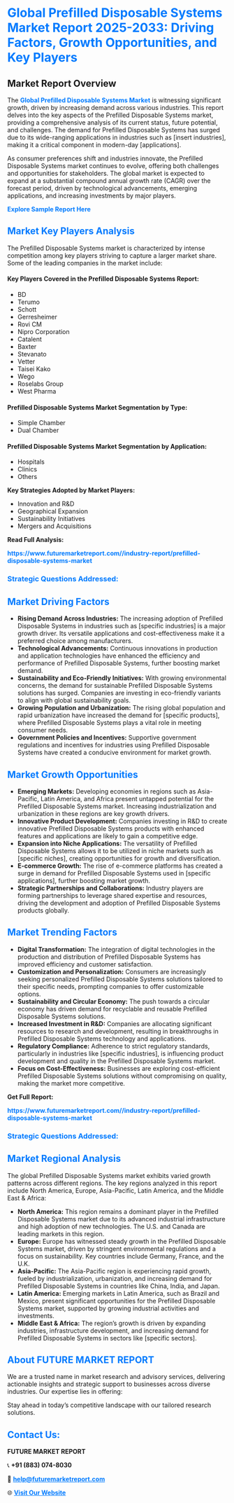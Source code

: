 <h1 style="color: #007BFF;">Global Prefilled Disposable Systems Market Report 2025-2033: Driving Factors, Growth Opportunities, and Key Players</h1>

<section id="overview">
<h2>Market Report Overview</h2>
<p>The <a href="https://www.futuremarketreport.com//industry-report/prefilled-disposable-systems-market" style="color: #007BFF; text-decoration: none;"><strong>Global Prefilled Disposable Systems Market</strong></a> is witnessing significant growth, driven by increasing demand across various industries. This report delves into the key aspects of the Prefilled Disposable Systems market, providing a comprehensive analysis of its current status, future potential, and challenges. The demand for Prefilled Disposable Systems has surged due to its wide-ranging applications in industries such as [insert industries], making it a critical component in modern-day [applications].</p>
<p>As consumer preferences shift and industries innovate, the Prefilled Disposable Systems market continues to evolve, offering both challenges and opportunities for stakeholders. The global market is expected to expand at a substantial compound annual growth rate (CAGR) over the forecast period, driven by technological advancements, emerging applications, and increasing investments by major players.</p>
</section>

<section id="overview">
<p><a href="https://www.futuremarketreport.com//request-sample/reportId=79975" style="color: #007BFF; text-decoration: none;"><strong>Explore Sample Report Here</strong></a></p>
</section>

<section id="key-players">
<h2 style="color: #007BFF;">Market Key Players Analysis</h2>
<p>The Prefilled Disposable Systems market is characterized by intense competition among key players striving to capture a larger market share. Some of the leading companies in the market include:</p>
<h4>Key Players Covered in the Prefilled Disposable Systems Report:</h4>
<ul><li>BD</li><li>Terumo</li><li>Schott</li><li>Gerresheimer</li><li>Rovi CM</li><li>Nipro Corporation</li><li>Catalent</li><li>Baxter</li><li>Stevanato</li><li>Vetter</li><li>Taisei Kako</li><li>Wego</li><li>Roselabs Group</li><li>West Pharma</li></ul>
<h4>Prefilled Disposable Systems Market Segmentation by Type:</h4>
<ul><li>Simple Chamber</li><li>Dual Chamber</li></ul>

<h4>Prefilled Disposable Systems Market Segmentation by Application:</h4>
<ul><li>Hospitals</li><li>Clinics</li><li>Others</li></ul>
<p><strong>Key Strategies Adopted by Market Players:</strong></p>
<ul>
<li>Innovation and R&D</li>
<li>Geographical Expansion</li>
<li>Sustainability Initiatives</li>
<li>Mergers and Acquisitions</li>
</ul>
</section>

<section>
<p><strong>Read Full Analysis: </strong></p><a href="https://www.futuremarketreport.com//industry-report/prefilled-disposable-systems-market" style="color: #007BFF; text-decoration: none;"><strong>https://www.futuremarketreport.com//industry-report/prefilled-disposable-systems-market</strong></a>
<h3 style="color: #007BFF;">Strategic Questions Addressed:</h3>
</section>

<section id="driving-factors">
<h2 style="color: #007BFF;">Market Driving Factors</h2>
<ul>
<li><strong>Rising Demand Across Industries:</strong> The increasing adoption of Prefilled Disposable Systems in industries such as [specific industries] is a major growth driver. Its versatile applications and cost-effectiveness make it a preferred choice among manufacturers.</li>
<li><strong>Technological Advancements:</strong> Continuous innovations in production and application technologies have enhanced the efficiency and performance of Prefilled Disposable Systems, further boosting market demand.</li>
<li><strong>Sustainability and Eco-Friendly Initiatives:</strong> With growing environmental concerns, the demand for sustainable Prefilled Disposable Systems solutions has surged. Companies are investing in eco-friendly variants to align with global sustainability goals.</li>
<li><strong>Growing Population and Urbanization:</strong> The rising global population and rapid urbanization have increased the demand for [specific products], where Prefilled Disposable Systems plays a vital role in meeting consumer needs.</li>
<li><strong>Government Policies and Incentives:</strong> Supportive government regulations and incentives for industries using Prefilled Disposable Systems have created a conducive environment for market growth.</li>
</ul>
</section>

<section id="growth-opportunities">
<h2 style="color: #007BFF;">Market Growth Opportunities</h2>
<ul>
<li><strong>Emerging Markets:</strong> Developing economies in regions such as Asia-Pacific, Latin America, and Africa present untapped potential for the Prefilled Disposable Systems market. Increasing industrialization and urbanization in these regions are key growth drivers.</li>
<li><strong>Innovative Product Development:</strong> Companies investing in R&D to create innovative Prefilled Disposable Systems products with enhanced features and applications are likely to gain a competitive edge.</li>
<li><strong>Expansion into Niche Applications:</strong> The versatility of Prefilled Disposable Systems allows it to be utilized in niche markets such as [specific niches], creating opportunities for growth and diversification.</li>
<li><strong>E-commerce Growth:</strong> The rise of e-commerce platforms has created a surge in demand for Prefilled Disposable Systems used in [specific applications], further boosting market growth.</li>
<li><strong>Strategic Partnerships and Collaborations:</strong> Industry players are forming partnerships to leverage shared expertise and resources, driving the development and adoption of Prefilled Disposable Systems products globally.</li>
</ul>
</section>

<section id="trending-factors">
<h2 style="color: #007BFF;">Market Trending Factors</h2>
<ul>
<li><strong>Digital Transformation:</strong> The integration of digital technologies in the production and distribution of Prefilled Disposable Systems has improved efficiency and customer satisfaction.</li>
<li><strong>Customization and Personalization:</strong> Consumers are increasingly seeking personalized Prefilled Disposable Systems solutions tailored to their specific needs, prompting companies to offer customizable options.</li>
<li><strong>Sustainability and Circular Economy:</strong> The push towards a circular economy has driven demand for recyclable and reusable Prefilled Disposable Systems solutions.</li>
<li><strong>Increased Investment in R&D:</strong> Companies are allocating significant resources to research and development, resulting in breakthroughs in Prefilled Disposable Systems technology and applications.</li>
<li><strong>Regulatory Compliance:</strong> Adherence to strict regulatory standards, particularly in industries like [specific industries], is influencing product development and quality in the Prefilled Disposable Systems market.</li>
<li><strong>Focus on Cost-Effectiveness:</strong> Businesses are exploring cost-efficient Prefilled Disposable Systems solutions without compromising on quality, making the market more competitive.</li>
</ul>
</section>

<section>
<p><strong>Get Full Report: </strong></p><a href="https://www.futuremarketreport.com//industry-report/prefilled-disposable-systems-market" style="color: #007BFF; text-decoration: none;"><strong>https://www.futuremarketreport.com//industry-report/prefilled-disposable-systems-market</strong></a>
<h3 style="color: #007BFF;">Strategic Questions Addressed:</h3>
</section>


<section id="regional-analysis">
<h2 style="color: #007BFF;">Market Regional Analysis</h2>
<p>The global Prefilled Disposable Systems market exhibits varied growth patterns across different regions. The key regions analyzed in this report include North America, Europe, Asia-Pacific, Latin America, and the Middle East & Africa:</p>
<ul>
<li><strong>North America:</strong> This region remains a dominant player in the Prefilled Disposable Systems market due to its advanced industrial infrastructure and high adoption of new technologies. The U.S. and Canada are leading markets in this region.</li>
<li><strong>Europe:</strong> Europe has witnessed steady growth in the Prefilled Disposable Systems market, driven by stringent environmental regulations and a focus on sustainability. Key countries include Germany, France, and the U.K.</li>
<li><strong>Asia-Pacific:</strong> The Asia-Pacific region is experiencing rapid growth, fueled by industrialization, urbanization, and increasing demand for Prefilled Disposable Systems in countries like China, India, and Japan.</li>
<li><strong>Latin America:</strong> Emerging markets in Latin America, such as Brazil and Mexico, present significant opportunities for the Prefilled Disposable Systems market, supported by growing industrial activities and investments.</li>
<li><strong>Middle East & Africa:</strong> The region’s growth is driven by expanding industries, infrastructure development, and increasing demand for Prefilled Disposable Systems in sectors like [specific sectors].</li>
</ul>
</section>

<footer>
<h2 style="color: #007BFF;">About FUTURE MARKET REPORT</h2>
<p>We are a trusted name in market research and advisory services, delivering actionable insights and strategic support to businesses across diverse industries. Our expertise lies in offering:</p>

<p>Stay ahead in today’s competitive landscape with our tailored research solutions.</p>

<h2 style="color: #007BFF;">Contact Us:</h2>
<p><strong>FUTURE MARKET REPORT</strong></p>
<p>📞 <strong>+91 (883) 074-8030</strong></p>
<p>📧 <strong><a href="mailto:help@futuremarketreport.com" style="color: #007BFF;">help@futuremarketreport.com</a></strong></p>
<p>🌐 <strong><a href="https://www.futuremarketreport.com/" style="color: #007BFF;">Visit Our Website</a></strong></p>
</footer>